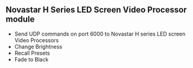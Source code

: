 ## Novastar H Series LED Screen Video Processor module

* Send UDP commands on port 6000 to Novastar H series LED screen Video Processors 
* Change Brightness 
* Recall Presets
* Fade to Black 
